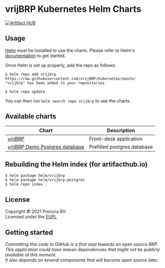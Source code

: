 # vrijBRP Kubernetes Helm Charts

[![Artifact HUB](https://img.shields.io/endpoint?url=https://artifacthub.io/badge/repository/vrijbrp)](https://artifacthub.io/packages/search?repo=vrijbrp)

## Usage

[Helm](https://helm.sh) must be installed to use the charts.
Please refer to Helm's [documentation](https://helm.sh/docs/) to get started.

Once Helm is set up properly, add the repo as follows:

```console
$ helm repo add vrijbrp https://raw.githubusercontent.com/vrijBRP/kubernetes/master
"vrijbrp" has been added to your repositories

$ helm repo update
```

You can then run `helm search repo vrijbrp` to see the charts.

## Available charts

| Chart                                                                                                               | Description                 |
| ------------------------------------------------------------------------------------------------------------------- | --------------------------- |
| [vrijBRP](https://github.com/vrijBRP/kubernetes/blob/master/helm/vrijbrp/README.md)                                 | Front-desk application      |
| [vrijBRP Demo Postgres database](https://github.com/vrijBRP/kubernetes/blob/master/helm/vrijbrp-postgres/README.md) | Prefilled postgres database |

## Rebuilding the Helm index (for artifacthub.io)

```console
$ helm package helm/vrijbrp
$ helm package helm/vrijbrp-postgres
$ helm repo index .
```

## License

Copyright &copy; 2021 Procura BV. \
Licensed under the [EUPL](https://github.com/vrijBRP/vrijBRP/blob/master/LICENSE.md)

## Getting started

_Committing this code to GitHub is a first step towards an open source BRP._ \
_This application could have maven dependencies that might not be publicly available at this moment._\
_It also depends on several components that will become open source later._
